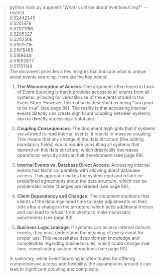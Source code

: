 > python main.py augment "What is untrue about eventsourcing?" --restrict  
> 0.52442545  
> 0.5241878  
> 0.52071166  
> 0.5205327  
> 0.5202506  
> 0.51975715  
> 0.51915485  
> 0.5189648  
> 0.51892877  
> 0.51761144  
> The document provides a few insights that indicate what is untrue about events sourcing. Here are the key points:  
> 
> 1. **The Misconception of Access**: One argument often heard in favor of Event Sourcing is that it provides access to all events from all systems, allowing for versatile use of the events stored in the Event Store. However, this notion is described as being "too good to be true" (see page 88). The reality is that accessing internal events directly can create significant coupling between systems, akin to directly accessing a database.  
> 
> 2. **Coupling Consequences**: The document highlights that if systems are allowed to read internal events, it results in massive coupling. This means that any change in the data structure (like adding mandatory fields) would require consulting all systems that depend on this data structure, which drastically decreases operational velocity and can halt development (see page 89).  
> 
> 3. **Internal Events vs. Database Direct Access**: Accessing internal events has technical parallels with allowing direct database access. This approach makes the system rigid and reliant on predefined agreements about the data structure, which can be problematic when changes are needed (see page 89).  
> 
> 4. **Client Dependency and Changes**: The document mentions that clients of the data may need time to make adjustments on their side after a change in the structure, which adds additional friction and can lead to refusal from clients to make necessary adjustments (see page 89).  
> 
> 5. **Business Logic Leakage**: If systems can access internal domain events, they must understand the meaning of every event for proper use. This necessitates deep domain knowledge and complexities regarding business rules, which could change over time, complicating system interactions (see page 90).  
> 
> In summary, while Event Sourcing is often touted for offering comprehensive access and flexibility, the assumptions around it can lead to significant coupling and complexity.
